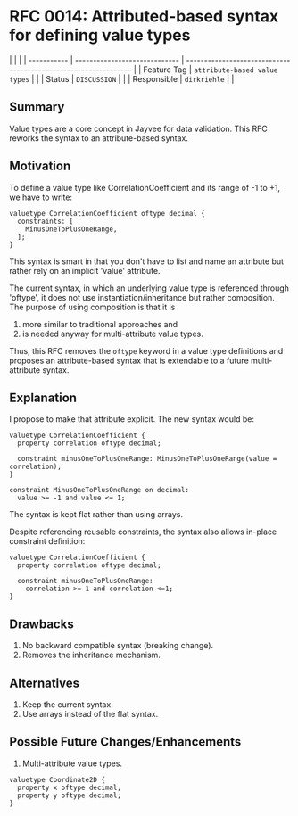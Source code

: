 <!--
SPDX-FileCopyrightText: 2023 Friedrich-Alexander-Universitat Erlangen-Nurnberg

SPDX-License-Identifier: AGPL-3.0-only
-->

# RFC 0014: Attributed-based syntax for defining value types

|             |                               |
| ----------- | ----------------------------- | --------------------------------------------------------------- |
| Feature Tag | `attribute-based value types` | <!-- TODO: choose a unique and declarative feature name -->     |
| Status      | `DISCUSSION`                       | <!-- Possible values: DRAFT, DISCUSSION, ACCEPTED, REJECTED --> |
| Responsible | `dirkriehle`                  | <!-- TODO: assign yourself as main driver of this RFC -->       |

<!--
  Status Overview:
  - DRAFT: The RFC is not ready for a review and currently under change. Feel free to already ask for feedback on the structure and contents at this stage.
  - DISCUSSION: The RFC is open for discussion. Usually, we open a PR to trigger discussions.
  - ACCEPTED: The RFC was accepted. Create issues to prepare implementation of the RFC.
  - REJECTED: The RFC was rejected. If another revision emerges, switch to status DRAFT.
-->

## Summary

Value types are a core concept in Jayvee for data validation.
This RFC reworks the syntax to an attribute-based syntax.

## Motivation

To define a value type like CorrelationCoefficient and its range of -1 to +1, we have to write:

```jayvee
valuetype CorrelationCoefficient oftype decimal {
  constraints: [
    MinusOneToPlusOneRange,
  ];
}
```

This syntax is smart in that you don't have to list and name an attribute but rather rely on an implicit 'value' attribute.

The current syntax, in which an underlying value type is referenced through 'oftype', it does not use instantiation/inheritance but rather composition.
The purpose of using composition is that it is

1. more similar to traditional approaches and
2. is needed anyway for multi-attribute value types.

Thus, this RFC removes the `oftype` keyword in a value type definitions and proposes an attribute-based syntax that is extendable to a future multi-attribute syntax.

## Explanation

I propose to make that attribute explicit. The new syntax would be:

```jayvee
valuetype CorrelationCoefficient {
  property correlation oftype decimal;

  constraint minusOneToPlusOneRange: MinusOneToPlusOneRange(value = correlation);
}

constraint MinusOneToPlusOneRange on decimal:
  value >= -1 and value <= 1;
```

The syntax is kept flat rather than using arrays.

Despite referencing reusable constraints, the syntax also allows in-place constraint definition:

```jayvee
valuetype CorrelationCoefficient {
  property correlation oftype decimal;

  constraint minusOneToPlusOneRange:
    correlation >= 1 and correlation <=1;
}
```

## Drawbacks

1. No backward compatible syntax (breaking change).
2. Removes the inheritance mechanism.

## Alternatives

1. Keep the current syntax.
2. Use arrays instead of the flat syntax.

## Possible Future Changes/Enhancements

1. Multi-attribute value types.

```jayvee
valuetype Coordinate2D {
  property x oftype decimal;
  property y oftype decimal;
}
```
